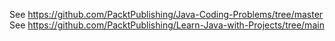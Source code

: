 See https://github.com/PacktPublishing/Java-Coding-Problems/tree/master
See https://github.com/PacktPublishing/Learn-Java-with-Projects/tree/main
